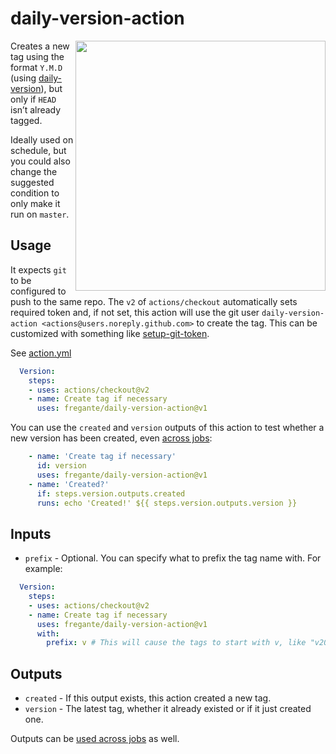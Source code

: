 # daily-version-action

<img align="right" width="400" src="https://user-images.githubusercontent.com/1402241/83384901-7d691400-a3e8-11ea-8e70-068f6c4e0c30.png">

Creates a new tag using the format `Y.M.D` (using [daily-version](https://github.com/fregante/daily-version)), but only if `HEAD` isn’t already tagged.

Ideally used on schedule, but you could also change the suggested condition to only make it run on `master`.

## Usage

It expects `git` to be configured to push to the same repo. The `v2` of `actions/checkout` automatically sets required token and, if not set, this action will use the git user `daily-version-action <actions@users.noreply.github.com>` to create the tag. This can be customized with something like [setup-git-token](https://github.com/fregante/setup-git-token).

See [action.yml](action.yml)

```yaml
  Version:
    steps:
    - uses: actions/checkout@v2
    - name: Create tag if necessary
      uses: fregante/daily-version-action@v1
```

You can use the `created` and `version` outputs of this action to test whether a new version has been created, even [across jobs](https://help.github.com/en/actions/reference/workflow-syntax-for-github-actions#jobsjobs_idoutputs):

```yaml
    - name: 'Create tag if necessary'
      id: version
      uses: fregante/daily-version-action@v1
    - name: 'Created?'
      if: steps.version.outputs.created
      runs: echo 'Created!' ${{ steps.version.outputs.version }}
```

## Inputs

- `prefix` - Optional. You can specify what to prefix the tag name with. For example:

```yaml
  Version:
    steps:
    - uses: actions/checkout@v2
    - name: Create tag if necessary
      uses: fregante/daily-version-action@v1
      with:
        prefix: v # This will cause the tags to start with v, like "v20.12.31`
```

## Outputs

- `created` - If this output exists, this action created a new tag.
- `version` - The latest tag, whether it already existed or if it just created one.

Outputs can be [used across jobs](https://help.github.com/en/actions/reference/workflow-syntax-for-github-actions#jobsjobs_idoutputs) as well.
